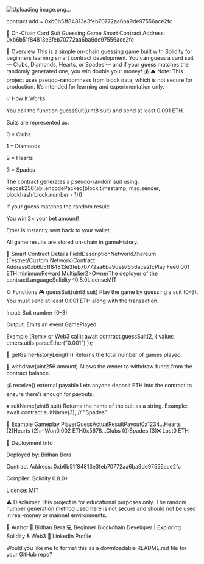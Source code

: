 
![Uploading image.png…]()



contract add = 0xb6b51f84813e3feb70772aa6ba9de97556ace2fc


🎴 On-Chain Card Suit Guessing Game
Smart Contract Address: 0xb6b51f84813e3feb70772aa6ba9de97556ace2fc

🧩 Overview
This is a simple on-chain guessing game built with Solidity for beginners learning smart contract development.
You can guess a card suit — Clubs, Diamonds, Hearts, or Spades — and if your guess matches the randomly generated one, you win double your money! 💰
⚠️ Note: This project uses pseudo-randomness from block data, which is not secure for production.
It’s intended for learning and experimentation only.

💡 How It Works


You call the function guessSuit(uint8 suit) and send at least 0.001 ETH.


Suits are represented as:


0 = Clubs


1 = Diamonds


2 = Hearts


3 = Spades






The contract generates a pseudo-random suit using:
keccak256(abi.encodePacked(block.timestamp, msg.sender, blockhash(block.number - 1)))



If your guess matches the random result:


You win 2× your bet amount!


Ether is instantly sent back to your wallet.




All game results are stored on-chain in gameHistory.



🧱 Smart Contract Details
FieldDescriptionNetworkEthereum (Testnet/Custom Network)Contract Address0xb6b51f84813e3feb70772aa6ba9de97556ace2fcPlay Fee0.001 ETH minimumReward Multiplier2×OwnerThe deployer of the contractLanguageSolidity ^0.8.0LicenseMIT

⚙️ Functions
🎮 guessSuit(uint8 suit)
Play the game by guessing a suit (0–3).
You must send at least 0.001 ETH along with the transaction.


Input: Suit number (0–3)


Output: Emits an event GamePlayed


Example (Remix or Web3 call):
await contract.guessSuit(2, { value: ethers.utils.parseEther("0.001") });


🧾 getGameHistoryLength()
Returns the total number of games played.

💸 withdraw(uint256 amount)
Allows the owner to withdraw funds from the contract balance.

💰 receive() external payable
Lets anyone deposit ETH into the contract to ensure there’s enough for payouts.

♠️ suitName(uint8 suit)
Returns the name of the suit as a string.
Example:
await contract.suitName(3); // "Spades"


🧠 Example Gameplay
PlayerGuessActualResultPayout0x1234…Hearts (2)Hearts (2)✅ Won0.002 ETH0x5678…Clubs (0)Spades (3)❌ Lost0 ETH

🚀 Deployment Info


Deployed by: Bidhan Bera


Contract Address: 0xb6b51f84813e3feb70772aa6ba9de97556ace2fc


Compiler: Solidity 0.8.0+


License: MIT



⚠️ Disclaimer
This project is for educational purposes only.
The random number generation method used here is not secure and should not be used in real-money or mainnet environments.

💬 Author
👤 Bidhan Bera
💻 Beginner Blockchain Developer | Exploring Solidity & Web3
🔗 LinkedIn Profile

Would you like me to format this as a downloadable README.md file for your GitHub repo?
